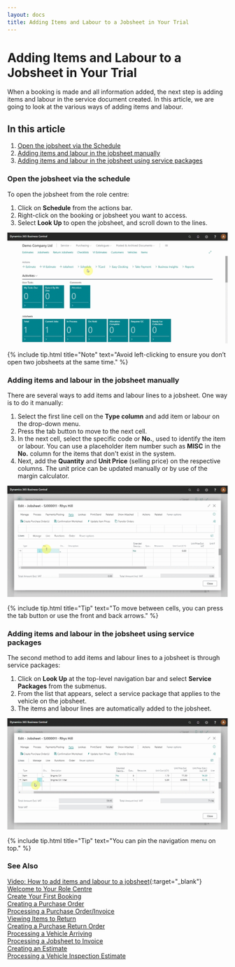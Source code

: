 ```yaml
---
layout: docs
title: Adding Items and Labour to a Jobsheet in Your Trial
---
```


# Adding Items and Labour to a Jobsheet in Your Trial

When a booking is made and all information added, the next step is adding items and labour in the service document created. In this article, we are going to look at the various ways of adding items and labour.

## In this article

1. [Open the jobsheet via the Schedule](#open-the-jobsheet-via-the-schedule)
2. [Adding items and labour in the jobsheet manually](#adding-items-and-labour-in-the-jobsheet-manually)
3. [Adding items and labour in the jobsheet using service packages](#adding-items-and-labour-in-the-jobsheet-using-service-packages)

### Open the jobsheet via the schedule
To open the jobsheet from the role centre:
1. Click on **Schedule** from the actions bar.
2. Right-click on the booking or jobsheet you want to access. 
3. Select **Look Up** to open the jobsheet, and scroll down to the lines.

![](media/garagehive-trial-adding-items-and-labour-to-a-jobsheet1.gif)

{% include tip.html title="Note" text="Avoid left-clicking to ensure you don’t open two jobsheets at the same time." %}

### Adding items and labour in the jobsheet manually
There are several ways to add items and labour lines to a jobsheet. One way is to do it manually:
1. Select the first line cell on the **Type column** and add item or labour on the drop-down menu.
2. Press the tab button to move to the next cell. 
3. In the next cell, select the specific code or **No.**, used to identify the item or labour. You can use a placeholder item number such as **MISC** in the **No.** column for the items that don't exist in the system.
4. Next, add the **Quantity** and **Unit Price** (selling price) on the respective columns. The unit price can be updated manually or by use of the margin calculator.  

![](media/garagehive-trial-adding-items-and-labour-to-a-jobsheet2.gif)

{% include tip.html title="Tip" text="To move between cells, you can press the tab button or use the front and back arrows." %} 

### Adding items and labour in the jobsheet using service packages
The second method to add items and labour lines to a jobsheet is through service packages:
1. Click on **Look Up** at the top-level navigation bar and select **Service Packages** from the submenus.
2. From the list that appears, select a service package that applies to the vehicle on the jobsheet.
3. The items and labour lines are automatically added to the jobsheet.

![](media/garagehive-trial-adding-items-and-labour-to-a-jobsheet3.gif)

{% include tip.html title="Tip" text="You can pin the navigation menu on top." %}


### **See Also**

[Video: How to add items and labour to a jobsheet](https://www.youtube.com/watch?v=ABnKqYB4f3A){:target="_blank"} \
[Welcome to Your Role Centre](garagehive-trial-welcome-to-the-role-centre.html) \
[Create Your First Booking](garagehive-trial-creating-your-first-booking.html) \
[Creating a Purchase Order](garagehive-trial-creating-a-purchase-order.html) \
[Processing a Purchase Order/Invoice](garagehive-trial-processing-a-purchase-order.html) \
[Viewing Items to Return](garagehive-trial-viewing-items-to-return.html) \
[Creating a Purchase Return Order](garagehive-trial-creating-a-purchase-return-order.html) \
[Processing a Vehicle Arriving](garagehive-trial-processing-a-vehicle-arriving.html) \
[Processing a Jobsheet to Invoice](garagehive-trial-processing-a-jobsheet-to-invoice.html) \
[Creating an Estimate](garagehive-trial-creating-an-estimate.html) \
[Processing a Vehicle Inspection Estimate](garagehive-trial-processing-a-vehicle-inspection-estimate.html)